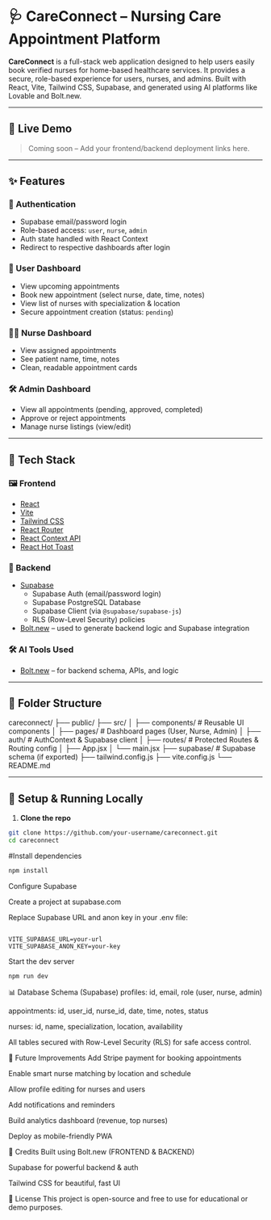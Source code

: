 # 🩺 CareConnect – Nursing Care Appointment Platform

**CareConnect** is a full-stack web application designed to help users easily book verified nurses for home-based healthcare services. It provides a secure, role-based experience for users, nurses, and admins. Built with React, Vite, Tailwind CSS, Supabase, and generated using AI platforms like Lovable and Bolt.new.

---

## 🚀 Live Demo

> Coming soon – Add your frontend/backend deployment links here.

---

## ✨ Features

### 🔐 Authentication
- Supabase email/password login
- Role-based access: `user`, `nurse`, `admin`
- Auth state handled with React Context
- Redirect to respective dashboards after login

### 👤 User Dashboard
- View upcoming appointments
- Book new appointment (select nurse, date, time, notes)
- View list of nurses with specialization & location
- Secure appointment creation (status: `pending`)

### 🧑‍⚕️ Nurse Dashboard
- View assigned appointments
- See patient name, time, notes
- Clean, readable appointment cards

### 🛠️ Admin Dashboard
- View all appointments (pending, approved, completed)
- Approve or reject appointments
- Manage nurse listings (view/edit)

---

## 🧱 Tech Stack

### 🖼️ Frontend
- [React](https://reactjs.org/)
- [Vite](https://vitejs.dev/)
- [Tailwind CSS](https://tailwindcss.com/)
- [React Router](https://reactrouter.com/)
- [React Context API](https://reactjs.org/docs/context.html)
- [React Hot Toast](https://react-hot-toast.com/)

### 🧠 Backend
- [Supabase](https://supabase.com/)
  - Supabase Auth (email/password login)
  - Supabase PostgreSQL Database
  - Supabase Client (via `@supabase/supabase-js`)
  - RLS (Row-Level Security) policies
- [Bolt.new](https://bolt.new/) – used to generate backend logic and Supabase integration

### 🛠️ AI Tools Used
- [Bolt.new](https://bolt.new/) – for backend schema, APIs, and logic

---

## 📁 Folder Structure
careconnect/
├── public/
├── src/
│ ├── components/ # Reusable UI components
│ ├── pages/ # Dashboard pages (User, Nurse, Admin)
│ ├── auth/ # AuthContext & Supabase client
│ ├── routes/ # Protected Routes & Routing config
│ ├── App.jsx
│ └── main.jsx
├── supabase/ # Supabase schema (if exported)
├── tailwind.config.js
├── vite.config.js
└── README.md

---

## 🧪 Setup & Running Locally

1. **Clone the repo**
```bash
git clone https://github.com/your-username/careconnect.git
cd careconnect
```

#Install dependencies

```bash
npm install
```

Configure Supabase

Create a project at supabase.com

Replace Supabase URL and anon key in your .env file:

```env

VITE_SUPABASE_URL=your-url
VITE_SUPABASE_ANON_KEY=your-key
```
Start the dev server

```bash
npm run dev
```
📊 Database Schema (Supabase)
profiles: id, email, role (user, nurse, admin)

appointments: id, user_id, nurse_id, date, time, notes, status

nurses: id, name, specialization, location, availability

All tables secured with Row-Level Security (RLS) for safe access control.

🔮 Future Improvements
 Add Stripe payment for booking appointments

 Enable smart nurse matching by location and schedule

 Allow profile editing for nurses and users

 Add notifications and reminders

 Build analytics dashboard (revenue, top nurses)

 Deploy as mobile-friendly PWA

👏 Credits
Built using   Bolt.new (FRONTEND & BACKEND)

Supabase for powerful backend & auth

Tailwind CSS for beautiful, fast UI

📃 License
This project is open-source and free to use for educational or demo purposes.


